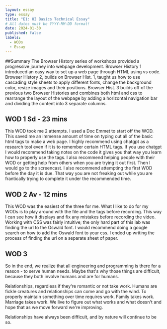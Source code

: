 ```yaml
---
layout: essay
type: essay
title: "E1: UI Basics Technical Essay"
# All dates must be YYYY-MM-DD format!
date: 2024-01-30
published: false
labels:
  - WODs
  - Essay
---
```


##Summary
The Browser History series of workshops provided a progressive journey into webpage development. Browser History 1 introduced an easy way to set up a web page through HTML using vs code. Browser History 2, builds on Browser Hist. 1, taught us how to use cascading style sheets to apply different fonts, change the background color, resize images and their positions. Browser Hist. 3 builds off of the previous two Browser Histories and combines both html and css to rearrange the layout of the webpage by adding a horizontal navigation bar and dividing the content into 3 separate columns.


## WOD 1 Sd - 23 mins

This WOD took me 2 attempts. I used a Doc Emmet to start off  the WOD. This saved me an immense amount of time on typing out all of the basic html tags to make a web page. I highly recommend using chatgpt as a research tool even if it is to remember certain HTML tags. If you use chatgpt I would recommend taking notes on the code it gives you that way you learn how to properly use the tags. I also recommend helping people with their WOD or getting help from others when you are trying it out first. Then I would go to the screencast. I also recommend attempting the first WOD before the day it is due. That way you are not freaking out while you are frantically trying to complete it under the recommended time.

## WOD 2 Av - 12 mins

This WOD was the easiest of the three for me. What I like to do for my WODs is to play around with the file and the tags before recording. This way I can see how it displays and fix any mistakes before recording the video. Working with CSS was fairly intuitive; the only hard part of this lab was finding the url to the Oswald font. I would recommend doing a google search on how to add the Oswald font to your css. I ended up writing the process of finding the url on a separate sheet of paper.

## WOD 3

So in the end, we realize that all engineering and programming is there for a reason - to serve human needs. Maybe that's why those things are difficult, because they both involve humans and are for humans.

Relationships, regardless if they're romantic or not take work. Humans are fickle creatures and relationships can come and go with the wind. To properly maintain something over time requires work. Family takes work. Marriage takes work. We live to figure out what works and what doesn't and hope that as we move forward we're improving.

Relationships have always been difficult, and by nature will continue to be so.
